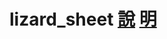 # lizard_sheet [說](https://hackmd.io/@htlin222/lizardsheet) [明](https://github.com/tauniaxd/-lizard_sheet/blob/master/guide.md)

